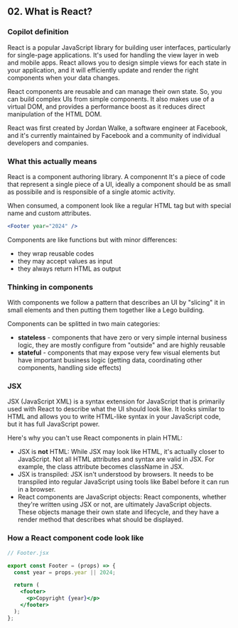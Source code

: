## 02. What is React?

### Copilot definition

React is a popular JavaScript library for building user interfaces, particularly for single-page applications. It's used for handling the view layer in web and mobile apps. React allows you to design simple views for each state in your application, and it will efficiently update and render the right components when your data changes.

React components are reusable and can manage their own state. So, you can build complex UIs from simple components. It also makes use of a virtual DOM, and provides a performance boost as it reduces direct manipulation of the HTML DOM.

React was first created by Jordan Walke, a software engineer at Facebook, and it's currently maintained by Facebook and a community of individual developers and companies.

### What this actually means

React is a component authoring library. A componennt It's a piece of code that represent a single piece of a UI, ideally a component should be as small as possibile and is responsible of a single atomic activity.

When consumed, a component look like a regular HTML tag but with special name and custom attributes.

```jsx
<Footer year="2024" />
```

Components are like functions but with minor differences:

- they wrap reusable codes
- they may accept values as input
- they always return HTML as output

### Thinking in components

With components we follow a pattern that describes an UI by "slicing" it in small elements and then putting them together like a Lego building.

Components can be splitted in two main categories:

- **stateless** - components that have zero or very simple internal business logic, they are mostly configure from "outside" and are highly reusable
- **stateful** - components that may expose very few visual elements but have important business logic (getting data, coordinating other components, handling side effects)

### JSX

JSX (JavaScript XML) is a syntax extension for JavaScript that is primarily used with React to describe what the UI should look like. It looks similar to HTML and allows you to write HTML-like syntax in your JavaScript code, but it has full JavaScript power.

Here's why you can't use React components in plain HTML:

- JSX is **not** HTML: While JSX may look like HTML, it's actually closer to JavaScript. Not all HTML attributes and syntax are valid in JSX. For example, the class attribute becomes className in JSX.
- JSX is transpiled: JSX isn't understood by browsers. It needs to be transpiled into regular JavaScript using tools like Babel before it can run in a browser.
- React components are JavaScript objects: React components, whether they're written using JSX or not, are ultimately JavaScript objects. These objects manage their own state and lifecycle, and they have a render method that describes what should be displayed.

### How a React component code look like

```jsx
// Footer.jsx

export const Footer = (props) => {
  const year = props.year || 2024;

  return (
    <footer>
      <p>Copyright {year}</p>
    </footer>
  );
};
```
